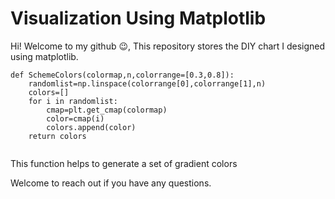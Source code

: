 # Visualization Using Matplotlib
Hi! Welcome to my github :wink:, This repository stores the DIY chart I designed using matplotlib.
```
def SchemeColors(colormap,n,colorrange=[0.3,0.8]):
    randomlist=np.linspace(colorrange[0],colorrange[1],n)
    colors=[]
    for i in randomlist:
        cmap=plt.get_cmap(colormap)
        color=cmap(i)
        colors.append(color)
    return colors
    
```
This function helps to generate a set of gradient colors 


Welcome to reach out if you have any questions.
 
